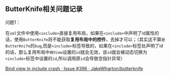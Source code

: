 ## ButterKnife相关问题记录

问题1：

在`xml`文件中使用`<include>`直接复用布局，如果在`<include>`中声明了id属性的话，使用`ButterKnife`将不能获取**复用布局中的控件**，去掉才可以；（其实这不算`是ButterKnife`的`bug`,而是`<include>`标签导致的，如果在`<include>`标签处声明了id的话，那么复用布局中`根View`设置的`id`就会无效，该`id`就会被动态切换为`<include>`标签中设置的`id`,所以调用原`id`会导致空指针异常）

[Bind view in include crash · Issue \#396 · JakeWharton/butterknife](https://github.com/JakeWharton/butterknife/issues/396)